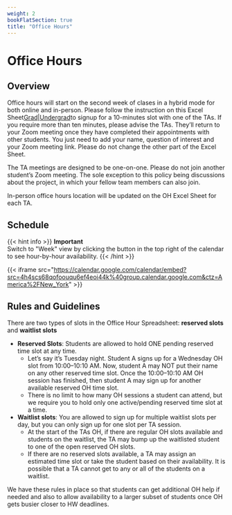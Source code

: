 ```yaml
---
weight: 2
bookFlatSection: true
title: "Office Hours"
---
```


# Office Hours

## Overview

Office hours will start on the second week of clases in a hybrid mode for both online and in-person. Please follow the instruction on this Excel Sheet[Grad](https://gatech.instructure.com/courses/291890/discussion_topics/1343279)|[Undergrad](https://gatech.instructure.com/courses/291918/discussion_topics/1343161) ​to signup for a 10-minutes slot with one of the TAs. If you require more than ten minutes, please advise the TAs. They’ll return to your Zoom meeting once they have completed their appointments with other students. You just need to add your name, question of interest and your Zoom meeting link. Please do not change the other part of the Excel Sheet.

The TA meetings are designed to be one-on-one. Please do not join another student’s Zoom meeting. The sole exception to this policy being discussions about the project, in which your fellow team members can also join.

In-person office hours location will be updated on the OH Excel Sheet for each TA.

## Schedule

{{< hint info >}}
**Important**  
Switch to "Week" view by clicking the button in the top right of the calendar to see hour-by-hour availability.
{{< /hint >}}

{{< iframe src="https://calendar.google.com/calendar/embed?src=4h4scs68qofoouqu6ef4eoi44k%40group.calendar.google.com&ctz=America%2FNew_York" >}}

## Rules and Guidelines

There are two types of slots in the Office Hour Spreadsheet: **reserved slots** and **waitlist slots**

- **Reserved Slots**: Students are allowed to hold ONE pending reserved time slot at any time.
  - Let’s say it’s Tuesday night. Student A signs up for a Wednesday OH slot from 10:00–10:10 AM. Now, student A may NOT put their name on any other reserved time slot. Once the 10:00–10:10 AM OH session has finished, then student A may sign up for another available reserved OH time slot.
  - There is no limit to how many OH sessions a student can attend, but we require you to hold only one active/pending reserved time slot at a time.
- **Waitlist slots**: You are allowed to sign up for multiple waitlist slots per day, but you can only sign up for one slot per TA session.
  - At the start of the TAs OH, if there are regular OH slots available and students on the waitlist, the TA may bump up the waitlisted student to one of the open reserved OH slots.
  - If there are no reserved slots available, a TA may assign an estimated time slot or take the student based on their availability. It is possible that a TA cannot get to any or all of the students on a waitlist.

We have these rules in place so that students can get additional OH help if needed and also to allow availability to a larger subset of students once OH gets busier closer to HW deadlines.
